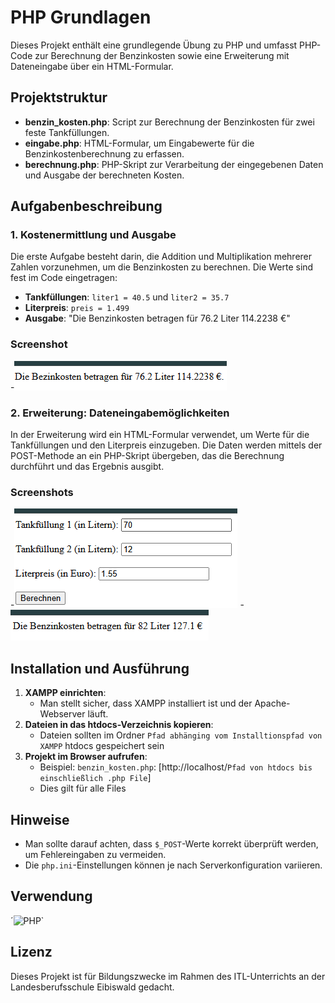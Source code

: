 # PHP Grundlagen

Dieses Projekt enthält eine grundlegende Übung zu PHP und umfasst PHP-Code zur Berechnung der Benzinkosten sowie eine Erweiterung mit Dateneingabe über ein HTML-Formular.

## Projektstruktur
- **benzin_kosten.php**: Script zur Berechnung der Benzinkosten für zwei feste Tankfüllungen.
- **eingabe.php**: HTML-Formular, um Eingabewerte für die Benzinkostenberechnung zu erfassen.
- **berechnung.php**: PHP-Skript zur Verarbeitung der eingegebenen Daten und Ausgabe der berechneten Kosten.

## Aufgabenbeschreibung

### 1. Kostenermittlung und Ausgabe
Die erste Aufgabe besteht darin, die Addition und Multiplikation mehrerer Zahlen vorzunehmen, um die Benzinkosten zu berechnen. Die Werte sind fest im Code eingetragen:
- **Tankfüllungen**: `liter1 = 40.5` und `liter2 = 35.7`
- **Literpreis**: `preis = 1.499`
- **Ausgabe**: "Die Benzinkosten betragen für 76.2 Liter 114.2238 €"

### Screenshot
-![Bezinkosten](https://github.com/dino-2602/PHP_Grundlagen/blob/main/PHP_Grundlagen/screenshots/Aufgabe%201.png)

### 2. Erweiterung: Dateneingabemöglichkeiten
In der Erweiterung wird ein HTML-Formular verwendet, um Werte für die Tankfüllungen und den Literpreis einzugeben. Die Daten werden mittels der POST-Methode an ein PHP-Skript übergeben, das die Berechnung durchführt und das Ergebnis ausgibt.

### Screenshots
-![Eingabe](https://github.com/dino-2602/PHP_Grundlagen/blob/main/PHP_Grundlagen/screenshots/Erweiterung%20Eingabe.png)
-![Berechnung](https://github.com/dino-2602/PHP_Grundlagen/blob/main/PHP_Grundlagen/screenshots/Erweiterung%20Berechnung.png)

## Installation und Ausführung
1. **XAMPP einrichten**:
   - Man stellt sicher, dass XAMPP installiert ist und der Apache-Webserver läuft.
2. **Dateien in das htdocs-Verzeichnis kopieren**:
   - Dateien sollten im Ordner `Pfad abhänging vom Installtionspfad von XAMPP` htdocs gespeichert sein
3. **Projekt im Browser aufrufen**:
   - Beispiel: `benzin_kosten.php`: [http://localhost/`Pfad von htdocs bis einschließlich .php File`]
   - Dies gilt für alle Files

## Hinweise
- Man sollte darauf achten, dass `$_POST`-Werte korrekt überprüft werden, um Fehlereingaben zu vermeiden.
- Die `php.ini`-Einstellungen können je nach Serverkonfiguration variieren.

## Verwendung
´![PHP](https://img.shields.io/badge/PHP-%23777BB4.svg?&style=for-the-badge&logo=php&logoColor=white)`

## Lizenz
Dieses Projekt ist für Bildungszwecke im Rahmen des ITL-Unterrichts an der Landesberufsschule Eibiswald gedacht.
